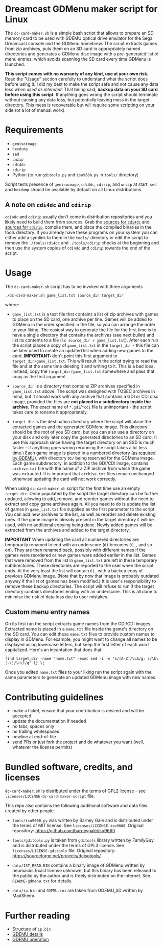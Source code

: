 Dreamcast GDMenu maker script for Linux
=======================================

The `dc-card-maker.sh` is a simple bash script that allows to prepare an SD
memory card to be used with GDEMU optical drive emulator for the Sega Dreamcast
console and the GDMenu homebrew.  The script extracts games from zip archives,
puts them on an SD card in appropriately named directories and generates a
GDMenu disc image with a pre-generated list of menu entries, which avoids
scanning the SD card every time GDMenu is launched.

**This script comes with no warranty of any kind, use at your own risk.** Read
the "Usage" section carefully to understand what the script does before using
it.  I did my best to make the script safe and not cause any data loss *when
used as intended*.  That being said, **backup data on your SD card before using
this script**.  If anything goes wrong the script should terminate without
causing any data loss, but potentially leaving mess in the target directory.
This mess is recoverable but will require some scripting on your side (or a lot
of manual work).


Requirements
============

  * `genisoimage`
  * `hexdump`
  * `sed`
  * `unzip`
  * `cdi4dc`
  * `cdirip`
  * Python (to run `gditools.py` and `iso9660.py` in `tools/` directory)

Script tests presence of `genisoimage`, `cdi4dc`, `cdirip`, and `unzip` at
start.  `sed` and `hexdump` should be available by default on all Linux
distributions.


A note on `cdi4dc` and `cdirip`
-------------------------------

`cdi4dc` and `cdirip` usually don't come in distribution repositories and you
likely need to build them from sources.  Grab the [sources for
`cdi4dc`](https://github.com/Kazade/img4dc) and [sources for
`cdirip`](https://github.com/jozip/cdirip), compile them, and place the compiled
binaries in the tools directory.  If you already have these programs on your
system you can either add a symlink to them in the `tools/` directory or edit
the script to remove the `./tools/cdi4dc` and `./tools/cdirip` checks at the
beginning and then use the system copies of `cdi4dc` and `cdirip` towards the
end of the script.


Usage
=====

The `dc-card-maker.sh` script has to be invoked with three arguments

```
./dc-card-maker.sh game_list.txt source_dir target_dir
```

where:

  * `game_list.txt` is a text file that contains a list of zip archives with
    games to place on the SD card, one archive per line.  Games will be added to
    GDMenu in the order specified in the file, so you can arrange the order to
    your liking.  The easiest way to generate the file for the first time is to
    have a single directory that contains the archives (see next bullet) and
    list its contents to a file (`ls source_dir > game_list.txt`).  After each
    run the script places a copy of `game_list.txt` in the `target_dir` - this
    file can be later used to create an updated list when adding new games to
    the card.  **IMPORTANT:** don't point this first argument to
    `target_dir/game_list.txt`.  This will result in the script trying to read
    the file and at the same time deleting it and writing to it.  This is a bad
    idea.  Instead, copy the `target_dir/game_list.txt` somewhere and pass that
    copy as the first argument.

  * `source_dir` is a directory that contains ZIP archives specified in
    `game_list.txt` above.  The script was designed with TOSEC archives in mind,
    but it should work with any archive that contains a GDI or CDI disc image,
    provided the files are **not placed in a subdirectory inside the archive**.
    The exact name of `*.gdi`/`*cdi` file is unimportant - the script takes care
    to rename it appropriately.

  * `target_dir` is the destination directory where the script will place the
    extracted games and the generated GDMenu image.  This directory should be
    the root of you SD card, but you can also use a directory on your disk and
    only later copy the generated directories to an SD card.  (I use this
    approach since having the target directory on an SSD is much faster - if
    anything goes wrong rerunning the script takes a lot less time.)  Each game
    image is placed in a numbered directory ([as required by
    GDEMU](https://gdemu.wordpress.com/details/gdemu-details/)), with directory
    `01/` being reserved for the GDMenu image.  Each game subdirectory, in
    addition to the GDI/CDI image, contains `archive.txt` file with the name of
    a ZIP archive from which the game was extracted.  It is important that
    `archive.txt` files remain unchanged - otherwise updating the card will not
    work correctly.

When using `dc-card-maker.sh` script for the first time use an empty
`target_dir`.  Once populated by the script the target directory can be further
updated, allowing to add, remove, and reorder games without the need to extract
and copy game archives again.  All you need to do is update the list of games in
`game_list.txt` file supplied as the first parameter to the script.  You can add
new archives to the list, as well as reorder and delete existing ones. If the
game image is already present in the target directory it will be used, with no
additional copying being done.  Newly added games will be extracted from the
archives and added to the target directory.

**IMPORTANT** When updating the card all numbered directories are temporarily
renamed to end with an underscore (`01` becomes `01_`, and so on).  They are
then renamed back, possibly with different names if the games were reordered or
new games were added earlier in the list.  Games that were removed from the list
in `game_list.txt` are left in these temporary subdirectories.  These
directories are reported to the user when the script ends.  At the very least
the list will contain `01_` with a backup copy of previous GDMenu image.  (Note
that by now that image is probably outdated anyway if the list of games has been
modified.)  It is user's responsibility to remove these backup directories.  The
script will refuse to run if the target directory contains directories ending
with an underscore.  This is all done to minimise the risk of data loss due to
user mistakes.


Custom menu entry names
-----------------------

On its first run the script extracts game names from the GDI/CDI images.
Extracted name is placed in a `name.txt` file inside the game's directory on the
SD card.  You can edit these `name.txt` files to provide custom names to display
in GDMenu.  For example, you might want to change all names to be displayed
using lowercase letters, but keep the first letter of each word capitalized.
Here's an incantation that does that:

```
find target_dir -name "name.txt" -exec sed -i -e "s/[A-Z]/\L&/g; s/\b\(.\)/\u\1/g" {} \;
```

Once you edited `name.txt` files to your liking run the script again with the
same parameters to generate an updated GDMenu image with new names.


Contributing guidelines
=======================

  * make a ticket, ensure that your contribution is desired and will be accepted
  * update the documentation if needed
  * no tabs, spaces only
  * no trailing whitespaces
  * newline at end-of-file
  * send PRs or just fork the project and do whatever you want (well, whatever
    the license permits)


Bundled software, credits, and licenses
=======================================

`dc-card-maker.sh` is distributed under the terms of GPL2 license - see
`licenses/LICENSE-dc-card-maker-script` file.

This repo also contains the following additional software and data files created
by other people:

  * `tools/iso9660.py` was written by Barney Gale and is distributed under the
    terms of MIT license.  See `licenses/LICENSE-iso9660`.  Original repository:
    https://github.com/barneygale/iso9660

  * `tools/gditools.py` is taken from `gditools` library written by FamilyGuy,
    and is distributed under the terms of GPL3 license.  See
    `licenses/LICENSE-gditools` file.  Original repository:
    https://sourceforge.net/projects/dcisotools/

  * `data/1ST_READ.BIN` contains a binary image of GDMenu written by neuroacid.
    Exact license unknown, but this binary has been released to the public by
    the author and is freely distributed on the internet.  See
    `README-gdmenu.txt` for details.

  * `data/ip.bin` and `GDEMU.ini` are taken from GDEMU_SD written by MadSheep.


Further reading
===============

  * [Structure of `ip.bin`](https://mc.pp.se/dc/ip0000.bin.html)
  * [GDEMU details](https://gdemu.wordpress.com/details/gdemu-details/)
  * [GDEMU operation](https://gdemu.wordpress.com/operation/gdemu-operation/)
